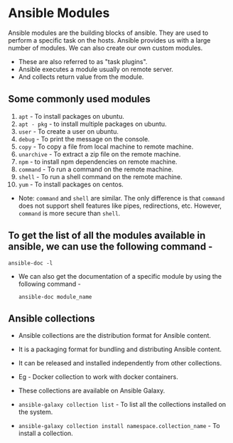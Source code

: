 # Ansible Modules

Ansible modules are the building blocks of ansible. They are used to perform a specific task on the hosts. Ansible provides us with a large number of modules. We can also create our own custom modules.

* These are also referred to as "task plugins".
* Ansible executes a module usually on remote server.
* And collects return value from the module.


## Some commonly used modules
1. `apt` - To install packages on ubuntu.
2. `apt - pkg` - to install multiple packages on ubuntu.
3. `user` - To create a user on ubuntu.
4. `debug` - To print the message on the console.
5. `copy` - To copy a file from local machine to remote machine.
6. `unarchive` - To extract a zip file on the remote machine.
7. `npm` - to install npm dependencies on remote machine.
8. `command` - To run a command on the remote machine.
9. `shell` - To run a shell command on the remote machine.
10. `yum` - To install packages on centos.

- Note: `command` and `shell` are similar. The only difference is that `command` does not support shell features like pipes, redirections, etc. However, `command` is more secure than `shell`.

## To get the list of all the modules available in ansible, we can use the following command -
`ansible-doc -l`

* We can also get the documentation of a specific module by using the following command - 
  
    `ansible-doc module_name`


## Ansible collections
* Ansible collections are the distribution format for Ansible content.

* It is a packaging format for bundling and distributing Ansible content.

* It can be released and installed independently from other collections.

* Eg - Docker collection to work with docker containers.

* These collections are available on Ansible Galaxy.

* `ansible-galaxy collection list` - To list all the collections installed on the system.

* `ansible-galaxy collection install namespace.collection_name` - To install a collection.